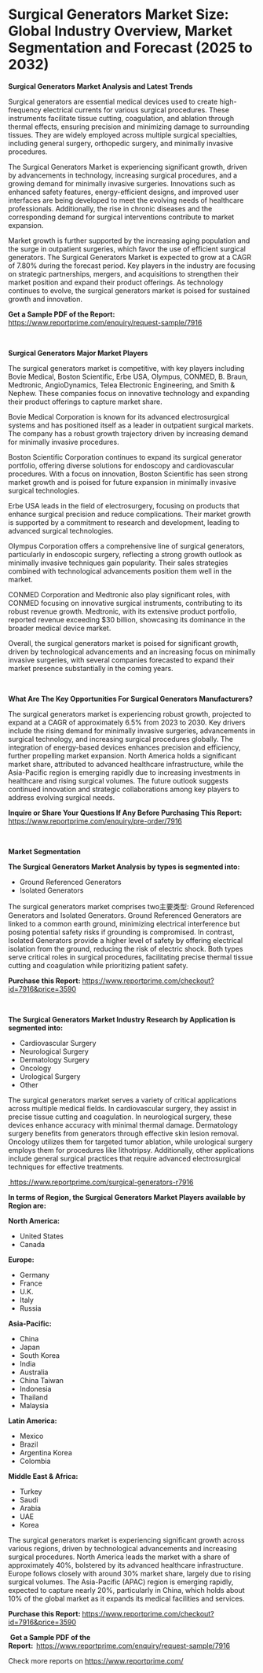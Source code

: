 <p><h1>Surgical Generators Market Size: Global Industry Overview, Market Segmentation and Forecast (2025 to 2032)</h1></p><p><strong>Surgical Generators Market Analysis and Latest Trends</strong></p>
<p><p>Surgical generators are essential medical devices used to create high-frequency electrical currents for various surgical procedures. These instruments facilitate tissue cutting, coagulation, and ablation through thermal effects, ensuring precision and minimizing damage to surrounding tissues. They are widely employed across multiple surgical specialties, including general surgery, orthopedic surgery, and minimally invasive procedures.</p><p>The Surgical Generators Market is experiencing significant growth, driven by advancements in technology, increasing surgical procedures, and a growing demand for minimally invasive surgeries. Innovations such as enhanced safety features, energy-efficient designs, and improved user interfaces are being developed to meet the evolving needs of healthcare professionals. Additionally, the rise in chronic diseases and the corresponding demand for surgical interventions contribute to market expansion.</p><p>Market growth is further supported by the increasing aging population and the surge in outpatient surgeries, which favor the use of efficient surgical generators. The Surgical Generators Market is expected to grow at a CAGR of 7.80% during the forecast period. Key players in the industry are focusing on strategic partnerships, mergers, and acquisitions to strengthen their market position and expand their product offerings. As technology continues to evolve, the surgical generators market is poised for sustained growth and innovation.</p></p>
<p><strong>Get a Sample PDF of the Report:&nbsp;</strong> <a href="https://www.reportprime.com/enquiry/request-sample/7916?utm_campaign=2296&utm_medium=2&utm_source=Github&utm_content=ia&utm_term=19032025&utm_id=surgical-generators">https://www.reportprime.com/enquiry/request-sample/7916</a></p>
<p>&nbsp;</p>
<p><strong>Surgical Generators Major Market Players</strong></p>
<p><p>The surgical generators market is competitive, with key players including Bovie Medical, Boston Scientific, Erbe USA, Olympus, CONMED, B. Braun, Medtronic, AngioDynamics, Telea Electronic Engineering, and Smith & Nephew. These companies focus on innovative technology and expanding their product offerings to capture market share.</p><p>Bovie Medical Corporation is known for its advanced electrosurgical systems and has positioned itself as a leader in outpatient surgical markets. The company has a robust growth trajectory driven by increasing demand for minimally invasive procedures. </p><p>Boston Scientific Corporation continues to expand its surgical generator portfolio, offering diverse solutions for endoscopy and cardiovascular procedures. With a focus on innovation, Boston Scientific has seen strong market growth and is poised for future expansion in minimally invasive surgical technologies.</p><p>Erbe USA leads in the field of electrosurgery, focusing on products that enhance surgical precision and reduce complications. Their market growth is supported by a commitment to research and development, leading to advanced surgical technologies.</p><p>Olympus Corporation offers a comprehensive line of surgical generators, particularly in endoscopic surgery, reflecting a strong growth outlook as minimally invasive techniques gain popularity. Their sales strategies combined with technological advancements position them well in the market.</p><p>CONMED Corporation and Medtronic also play significant roles, with CONMED focusing on innovative surgical instruments, contributing to its robust revenue growth. Medtronic, with its extensive product portfolio, reported revenue exceeding $30 billion, showcasing its dominance in the broader medical device market.</p><p>Overall, the surgical generators market is poised for significant growth, driven by technological advancements and an increasing focus on minimally invasive surgeries, with several companies forecasted to expand their market presence substantially in the coming years.</p></p>
<p>&nbsp;</p>
<p><strong>What Are The Key Opportunities For Surgical Generators Manufacturers?</strong></p>
<p><p>The surgical generators market is experiencing robust growth, projected to expand at a CAGR of approximately 6.5% from 2023 to 2030. Key drivers include the rising demand for minimally invasive surgeries, advancements in surgical technology, and increasing surgical procedures globally. The integration of energy-based devices enhances precision and efficiency, further propelling market expansion. North America holds a significant market share, attributed to advanced healthcare infrastructure, while the Asia-Pacific region is emerging rapidly due to increasing investments in healthcare and rising surgical volumes. The future outlook suggests continued innovation and strategic collaborations among key players to address evolving surgical needs.</p></p>
<p><strong>Inquire or Share Your Questions If Any Before Purchasing This Report:</strong> <a href="https://www.reportprime.com/enquiry/pre-order/7916?utm_campaign=2296&utm_medium=2&utm_source=Github&utm_content=ia&utm_term=19032025&utm_id=surgical-generators">https://www.reportprime.com/enquiry/pre-order/7916</a></p>
<p>&nbsp;</p>
<p><strong>Market Segmentation</strong></p>
<p><strong>The Surgical Generators Market Analysis by types is segmented into:</strong></p>
<p><ul><li>Ground Referenced Generators</li><li>Isolated Generators</li></ul></p>
<p><p>The surgical generators market comprises two主要类型: Ground Referenced Generators and Isolated Generators. Ground Referenced Generators are linked to a common earth ground, minimizing electrical interference but posing potential safety risks if grounding is compromised. In contrast, Isolated Generators provide a higher level of safety by offering electrical isolation from the ground, reducing the risk of electric shock. Both types serve critical roles in surgical procedures, facilitating precise thermal tissue cutting and coagulation while prioritizing patient safety.</p></p>
<p><strong>Purchase this Report:&nbsp;</strong><a href="https://www.reportprime.com/checkout?id=7916&price=3590&utm_campaign=2296&utm_medium=2&utm_source=Github&utm_content=ia&utm_term=19032025&utm_id=surgical-generators">https://www.reportprime.com/checkout?id=7916&price=3590</a></p>
<p>&nbsp;</p>
<p><strong>The Surgical Generators Market Industry Research by Application is segmented into:</strong></p>
<p><ul><li>Cardiovascular Surgery</li><li>Neurological Surgery</li><li>Dermatology Surgery</li><li>Oncology</li><li>Urological Surgery</li><li>Other</li></ul></p>
<p><p>The surgical generators market serves a variety of critical applications across multiple medical fields. In cardiovascular surgery, they assist in precise tissue cutting and coagulation. In neurological surgery, these devices enhance accuracy with minimal thermal damage. Dermatology surgery benefits from generators through effective skin lesion removal. Oncology utilizes them for targeted tumor ablation, while urological surgery employs them for procedures like lithotripsy. Additionally, other applications include general surgical practices that require advanced electrosurgical techniques for effective treatments.</p></p>
<p><a href="https://www.reportprime.com/surgical-generators-r7916?utm_campaign=2296&utm_medium=2&utm_source=Github&utm_content=ia&utm_term=19032025&utm_id=surgical-generators">&nbsp;https://www.reportprime.com/surgical-generators-r7916</a></p>
<p><strong>In terms of Region, the Surgical Generators Market Players available by Region are:</strong></p>
<p>
    <p> <strong> North America: </strong>
        <ul>
            <li>United States</li>
            <li>Canada</li>
        </ul>
        </p> 
    <p> <strong> Europe: </strong>
        <ul>
            <li>Germany</li>
            <li>France</li>
            <li>U.K.</li>
            <li>Italy</li>
            <li>Russia</li>
        </ul>
        </p> 
    <p> <strong> Asia-Pacific: </strong>
        <ul>
            <li>China</li>
            <li>Japan</li>
            <li>South Korea</li>
            <li>India</li>
            <li>Australia</li>
            <li>China Taiwan</li>
            <li>Indonesia</li>
            <li>Thailand</li>
            <li>Malaysia</li>
        </ul>
        </p> 
    <p> <strong> Latin America: </strong>
        <ul>
            <li>Mexico</li>
            <li>Brazil</li>
            <li>Argentina Korea</li>
            <li>Colombia</li>
        </ul>
        </p> 
    <p> <strong> Middle East & Africa: </strong>
        <ul>
            <li>Turkey</li>
            <li>Saudi</li>
            <li>Arabia</li>
            <li>UAE</li>
            <li>Korea</li>
        </ul>
    </p>
    </p>
<p><p>The surgical generators market is experiencing significant growth across various regions, driven by technological advancements and increasing surgical procedures. North America leads the market with a share of approximately 40%, bolstered by its advanced healthcare infrastructure. Europe follows closely with around 30% market share, largely due to rising surgical volumes. The Asia-Pacific (APAC) region is emerging rapidly, expected to capture nearly 20%, particularly in China, which holds about 10% of the global market as it expands its medical facilities and services.</p></p>
<p><strong>Purchase this Report: </strong><a href="https://www.reportprime.com/checkout?id=7916&price=3590&utm_campaign=2296&utm_medium=2&utm_source=Github&utm_content=ia&utm_term=19032025&utm_id=surgical-generators">https://www.reportprime.com/checkout?id=7916&price=3590</a></p>
<p>&nbsp;<strong>Get a Sample PDF of the Report:&nbsp;&nbsp;</strong><a href="https://www.reportprime.com/enquiry/request-sample/7916?utm_campaign=2296&utm_medium=2&utm_source=Github&utm_content=ia&utm_term=19032025&utm_id=surgical-generators">https://www.reportprime.com/enquiry/request-sample/7916</a></p>
<p><strong></strong></p>
<p>Check more reports on <a href="https://www.reportprime.com/?utm_campaign=2296&utm_medium=2&utm_source=Github&utm_content=ia&utm_term=19032025&utm_id=surgical-generators">https://www.reportprime.com/</a></p>